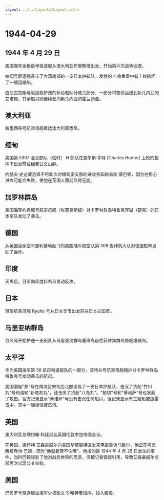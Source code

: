 ```yaml
---
layout: ../../layouts/Layout.astro
---
```


# 1944-04-29

## 1944 年 4 月 29 日

美国海军金枪鱼号驱逐舰从澳大利亚布里斯班出发，开始第六次战争巡逻。

帕切号驱逐舰袭击了台湾南部的一支日本护航队，发射的 4 枚鱼雷中有 1
枚损坏了一艘运输船。

由尼古拉斯号驱逐舰护送的补给船队分成几部分，一部分将物资运送到新几内亚的艾塔佩，其余船只则继续驶向新几内亚的霍兰迪亚。

## 澳大利亚

新墨西哥号航空母舰抵达澳大利亚悉尼。

## 缅甸

美国第 5307 混合部队（临时） H 部队在查尔斯·亨特 (Charles Hunter)
上校的指挥下出发前往缅甸公文山脉。

约瑟夫·史迪威选择不将此次对缅甸密支那的进攻告知路易斯·蒙巴顿，因为他担心进攻可能会失败，使他在英国人面前显得无能。

## 加罗林群岛

美国海军约克城号航空母舰（埃塞克斯级）对卡罗林群岛特鲁克泻湖（楚克）的日本军队发动了袭击。

## 德国

从英国皇家空军瑟利基地起飞的美国陆军航空队第 306
轰炸机大队对德国柏林发动了轰炸。

## 印度

天黑后，日军向印度科希马发动反攻。

## 日本

轻型航空母舰 Ryuho 号从日本吴市出发前往日本岩国市。

## 马里亚纳群岛

谷风号开始护送一支船队从马里亚纳群岛塞班岛前往菲律宾群岛塔威塔威岛。

## 太平洋

作为美国海军第 58
航母特遣舰队的一部分，波特兰号航空母舰掩护对卡罗林群岛特鲁克号发动袭击的航母。

美国潜艇"邦"号在南海吕宋岛西北部发现了一支日本护航队，击沉了货船"竹川丸"号和油轮"新塔苏丸"，还击伤了货船"八岛丸"。"帕切"号和"蒂诺萨"号也发起了攻击。官方记录显示"蒂诺萨"号没有击沉任何船只，但记录显示有三艘船被鱼雷击中，其中一艘据信被击沉。

## 英国

澳大利亚总理约翰·科廷抵达英国伦敦参加帝国会议。

在英国，德怀特·艾森豪威尔向美国华盛顿特区发来电报告诉马歇尔，他正在考虑解雇乔治·巴顿，因为"他就是管不住嘴"。他指的是
1944 年 4 月 25
日发生的事件，当时巴顿谈到了他对战后世界的愿景，但被记者错误引用，导致艾森豪威尔总部再次出现公关纠纷。

## 美国

巴贝罗号驱逐舰由海军少校欧文·S·哈特曼指挥，投入服役。